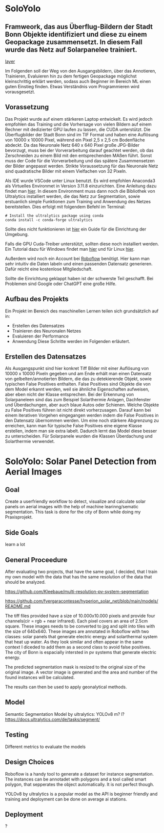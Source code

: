 # SoloYolo
## Framweork, das aus Überflug-Bildern der Stadt Bonn Objekte identifiziert und diese zu einem Geopackage zusammensetzt. In diesem Fall wurde das Netz auf Solarpanelee trainiert.

[layer](images/mitlayer.png)

Im Folgenden soll der Weg von den Ausgangsbildern, über das Annotieren, Trainieren, Evaluieren hin zu dem fertigen Geopackage möglichst kleinschrittig erklärt werden, sodass auch Beginner im Bereich ML einen guten Einstieg finden. Etwas Verständnis vom Programmieren wird vorausgesetzt.


## Vorassetzung
Das Projekt wurde auf einem stärkeren Laptop entwickelt. Es wird jedoch empfohlen das Training und die Vorhersage von vielen Bildern auf einem Rechner mit dedizierter GPU laufen zu lassen, die CUDA unterstützt.
Die Überflugbilder der Stadt Bonn sind im TIF Format und haben eine Auflösung von 10000 x 10000 Pixel, während ein Pixel 2,5 x 2,5 cm Bodenfläche abdeckt. Da das Neuronale Netz 640 x 640 Pixel große JPG-Bilder bevorzugt, muss bei der Vorverarbeitung darauf geachtet werden, ob das Zerschneiden zu einem Bild mit den entsprechenden MAßen führt. Sonst muss der Code für die Vorverarbeitung und das spätere Zusammensetzen der Bilder angepasst werden. Strikte Voraussetzung für das Neuronale Netz sind quadratische Bilder mit einem Vielfachen von 32 Pixeln. 

Als IDE wurde VSCode unter Linux benutzt. Es wird empfohlen Anaconda3 als Virtuelles Environmet in Version 3.11.8 einzurichten. Eine Anleitung dazu findet man [hier](https://conda.io/projects/conda/en/latest/user-guide/tasks/manage-environments.html). In diesem Environment muss dann noch die Bibliothek von Ultralytics installiert werden, die das Netz zur Segmentation, sowie erstuanlich simple Funktionen zum Training und Anwendung des Netzes bereitstellen. Dies erfolgt mit folgendem Befehl im Terminal:
```
# Install the ultralytics package using conda
conda install -c conda-forge ultralytics
```
Sollte dies nicht funktionieren ist [hier](https://docs.ultralytics.com/quickstart/) ein Guide für die Einrichtung der Umgebung.

Falls die GPU Cuda-Treiber unterstützt, sollten diese noch installiert werden. Ein Tutorial dazu für Windows findet man [hier](https://docs.nvidia.com/cuda/cuda-installation-guide-microsoft-windows/index.html) und für Linux [hier](https://docs.nvidia.com/cuda/cuda-installation-guide-linux/index.html).

Außerdem wird noch ein Account bei [Roboflow](https://roboflow.com/) benötigt. Hier kann man sehr intuitiv die Daten labeln und einen passenden Datensatz generieren. Dafür reicht eine kostenlose Mitgliedschaft.

Sollte die Einrichtung geklappt haben ist der schwerste Teil geschafft. Bei Problemen sind Google oder ChatGPT eine große Hilfe. 

## Aufbau des Projekts
Ein Projekt im Bereich des maschinellen Lernen teilen sich grundsätzlich auf in:
- Erstellen des Datensatzes
- Trainieren des Neuronalen Netzes
- Evaluieren der Performance
- Anwendung
Diese Schritte werden im Folgenden erläutert.

## Erstellen des Datensatzes
Als Ausgangspunkt sind hier konkret Tiff Bilder mit einer Auflösung von 10000 x 10000 Pixeln gegeben und am Ende erhält man einen Datensatz von gelbelten/annotierten Bildern, die das zu detekierende Objekt, sowie typischen False Positives enthalten. False Positives sind Objekte die von dem Model erkannt werden, weil sie ähnliche Eigenschaften aufweisen, aber eben nicht der Klasse entsprechen. Bei der Erkennung von Solarpaneleen sind das zum Beispiel Solarthermie Anlagen, Dachfenster und Überdachungen, aber auch blaue Autos oder Schienen. 
Welche Objekte zu False Positives führen ist nicht direkt vorherzusagen. Darauf kann bei einem iterativen Vorgehen eingegangen werden indem die False Positives in den Datensatz übernommen werden. Um eine noch stärkere Abgrenzung zu erreichen, kann man für typische False Positives eine eigene Klasse erstellen, indem man sie extra labelt. Dadurch lernt das Model diese besser zu unterscheiden. Für Solarpanele wurden die Klassen Überdachung und Solarthermie verwendet.




















# SoloYolo: Solar Panel Detection from Aerial Images

## Goal

Create a userfriendly workflow to detect, visualize and calculate solar panels on aerial images with the help of machine learinng/sematic segmentation. This task is done for the city of Bonn while doing my Praxisprojekt.

## Side Goals

learn a lot

## General Proceedure

After evaluating two projects, that have the same goal, I decided, that I train my own model with the data that has the same resolution of the data that should be analyzed. 

https://github.com/Kleebaue/multi-resolution-pv-system-segmentation

https://github.com/fvergaracontesse/hyperion_solar_net/blob/main/models/README.md

The tiff files provided have a size of 10.000x10.000 pixels and provide four channels(cir = rgb + near infrared). Each pixel covers an area of 2.5cm square. These images needs to be converted to jpg and split into tiles with the size of 640x640. 
These images are annotated in Roboflow with two classes: solar panels that generate electric energy and solarthermal system that heat up water. 
As they look similar and often appear in the same context I diceded to add them as a second class to avoid false positives. The city of Bonn is espacially intersted in pv systems that generate electric energy.

The predicted segmentation mask is resized to the original size of the original image. A vector image is generated and the area and number of the found instances will be calculated.

The results can then be used to apply geonalytical methods. 

## Model

Semantic Segmentation Model by ultralytics: YOLOv8 m? l?
https://docs.ultralytics.com/de/tasks/segment/

## Testing

Different metrics to evaluate the models

## Design Choices

Roboflow is a handy tool to generate a dataset for instance segmentation. The instances can be annotadet with polygons and a tool called smart polygon, that sepperates the object automatically. It is not perfect though.

YOLOv8 by ultralytics is a popular model as the API is beginner friendly and training and deployment can be done on average ai stations.

## Deployment

?


